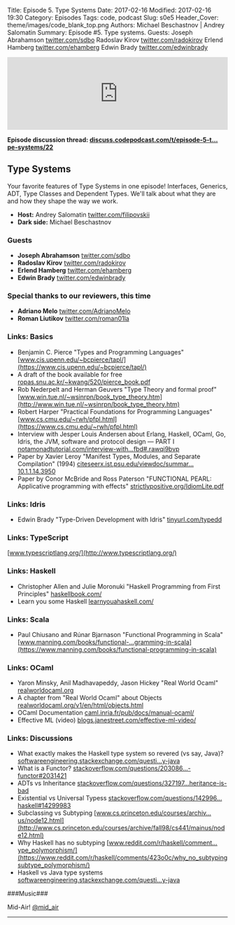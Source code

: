Title: Episode 5. Type Systems
Date: 2017-02-16
Modified: 2017-02-16 19:30
Category: Episodes
Tags: code, podcast
Slug: s0e5
Header_Cover: theme/images/code_blank_top.png
Authors: Michael Beschastnov | Andrey Salomatin
Summary: Episode #5. Type systems. Guests: Joseph Abrahamson [twitter.com/sdbo](https://twitter.com/sdbo) Radoslav Kirov [twitter.com/radokirov](https://twitter.com/radokirov) Erlend Hamberg [twitter.com/ehamberg](https://twitter.com/ehamberg) Edwin Brady	[twitter.com/edwinbrady](https://twitter.com/edwinbrady)

<iframe width="100%" height="166" scrolling="no" frameborder="no" src="https://w.soundcloud.com/player/?url=https%3A//api.soundcloud.com/tracks/307581943&amp;color=0066cc&amp;auto_play=false&amp;hide_related=false&amp;show_comments=true&amp;show_user=true&amp;show_reposts=false"></iframe>
<div class="addthis_sharing_toolbox"></div>

**Episode discussion thread: [discuss.codepodcast.com/t/episode-5-t…pe-systems/22](https://discuss.codepodcast.com/t/episode-5-type-systems/22)**


## Type Systems
Your favorite features of Type Systems in one episode! Interfaces, Generics, ADT, Type Classes and Dependent Types. We'll talk about what they are and how they shape the way we work.

- **Host:** Andrey Salomatin [twitter.com/filipovskii](https://twitter.com/filipovskii)
- **Dark side:** Michael Beschastnov

### Guests ###

- **Joseph Abrahamson** [twitter.com/sdbo](https://twitter.com/sdbo) 
- **Radoslav Kirov** [twitter.com/radokirov](https://twitter.com/radokirov)
- **Erlend Hamberg** [twitter.com/ehamberg](https://twitter.com/ehamberg)
- **Edwin Brady** [twitter.com/edwinbrady](https://twitter.com/edwinbrady)

### Special thanks to our reviewers, this time ###
- **Adriano Melo** [twitter.com/AdrianoMelo](https://twitter.com/AdrianoMelo)
- **Roman Liutikov** [twitter.com/roman01la](https://twitter.com/roman01la)

### Links: Basics ###
- Benjamin C. Pierce "Types and Programming Languages" [www.cis.upenn.edu/~bcpierce/tapl/](https://www.cis.upenn.edu/~bcpierce/tapl/)
- A draft of the book available for free [ropas.snu.ac.kr/~kwang/520/pierce_book.pdf](http://ropas.snu.ac.kr/~kwang/520/pierce_book.pdf)
- Rob Nederpelt and Herman Geuvers "Type Theory and formal proof" [www.win.tue.nl/~wsinrpn/book_type_theory.htm](http://www.win.tue.nl/~wsinrpn/book_type_theory.htm)
- Robert Harper "Practical Foundations for Programming Languages" [www.cs.cmu.edu/~rwh/pfpl.html](https://www.cs.cmu.edu/~rwh/pfpl.html)
- Interview with Jesper Louis Andersen about Erlang, Haskell, OCaml, Go, Idris, the JVM, software and protocol design — PART I [notamonadtutorial.com/interview-with…fbd#.rawqi9bvp](https://notamonadtutorial.com/interview-with-jesper-louis-andersen-about-erlang-haskell-ocaml-go-idris-the-jvm-software-and-b0de06440fbd#.9gmbqkdx5)
- Paper by Xavier Leroy "Manifest Types, Modules, and Separate Compilation" (1994) [citeseerx.ist.psu.edu/viewdoc/summar…10.1.1.14.3950](http://citeseerx.ist.psu.edu/viewdoc/summary?doi=10.1.1.14.3950)
- Paper by Conor McBride and Ross Paterson "FUNCTIONAL PEARL: Applicative programming with effects" [strictlypositive.org/IdiomLite.pdf](http://strictlypositive.org/IdiomLite.pdf)

### Links: Idris

- Edwin Brady "Type-Driven Development with Idris" [tinyurl.com/typedd](https://tinyurl.com/typedd)

### Links: TypeScript

[www.typescriptlang.org/](http://www.typescriptlang.org/)

### Links: Haskell

- Christopher Allen and Julie Moronuki "Haskell Programming from First Principles" [haskellbook.com/](http://haskellbook.com/)
- Learn you some Haskell [learnyouahaskell.com/](http://learnyouahaskell.com/)

### Links: Scala

- Paul Chiusano and Rúnar Bjarnason "Functional Programming in Scala" [www.manning.com/books/functional-…gramming-in-scala](https://www.manning.com/books/functional-programming-in-scala)

### Links: OCaml

- Yaron Minsky, Anil Madhavapeddy, Jason Hickey "Real World Ocaml" [realworldocaml.org](https://realworldocaml.org/)
- A chapter from "Real World Ocaml" about Objects [realworldocaml.org/v1/en/html/objects.html](https://realworldocaml.org/v1/en/html/objects.html)
- OCaml Documentation [caml.inria.fr/pub/docs/manual-ocaml/](http://caml.inria.fr/pub/docs/manual-ocaml/)
- Effective ML (video) [blogs.janestreet.com/effective-ml-video/](https://blogs.janestreet.com/effective-ml-video/)

### Links: Discussions

- What exactly makes the Haskell type system so revered (vs say, Java)? [softwareengineering.stackexchange.com/questi…y-java](http://softwareengineering.stackexchange.com/questions/279316/what-exactly-makes-the-haskell-type-system-so-revered-vs-say-java)
- What is a Functor? [stackoverflow.com/questions/203086…-functor#2031421](http://stackoverflow.com/questions/2030863/in-functional-programming-what-is-a-functor#2031421)
- ADTs vs Inheritance [stackoverflow.com/questions/327197…heritance-is-bad](http://stackoverflow.com/questions/3271974/why-adts-are-good-and-inheritance-is-bad)
- Existential vs Universal Typess [stackoverflow.com/questions/142996…haskell#14299983](http://stackoverflow.com/questions/14299638/existential-vs-universally-quantified-types-in-haskell#14299983)
- Subclassing vs Subtyping [www.cs.princeton.edu/courses/archiv…us/node12.html](http://www.cs.princeton.edu/courses/archive/fall98/cs441/mainus/node12.html)
- Why Haskell has no subtyping [www.reddit.com/r/haskell/comment…ype_polymorphism/](https://www.reddit.com/r/haskell/comments/423o0c/why_no_subtypingsubtype_polymorphism/)
- Haskell vs Java type systems [softwareengineering.stackexchange.com/questi…y-java](http://softwareengineering.stackexchange.com/questions/279316/what-exactly-makes-the-haskell-type-system-so-revered-vs-say-java)



###Music###

Mid-Air! [@mid_air](https://soundcloud.com/mid_air)


----------

